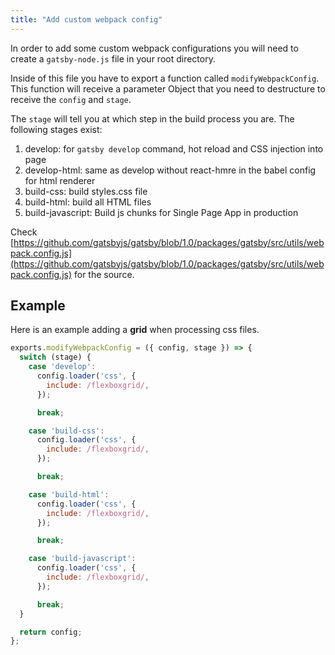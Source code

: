 ```yaml
---
title: "Add custom webpack config"
---
```

In order to add some custom webpack configurations you will need to create a `gatsby-node.js` file in your root directory.

Inside of this file you have to export a function  called `modifyWebpackConfig`.
This function will receive a parameter Object that you need to destructure to receive the `config` and `stage`.

The `stage` will tell you at which step in the build process you are. The following stages exist:

1. develop: for `gatsby develop` command, hot reload and CSS injection into page
2. develop-html: same as develop without react-hmre in the babel config for html renderer
3. build-css: build styles.css file
4. build-html: build all HTML files
5. build-javascript: Build js chunks for Single Page App in production

Check [https://github.com/gatsbyjs/gatsby/blob/1.0/packages/gatsby/src/utils/webpack.config.js](https://github.com/gatsbyjs/gatsby/blob/1.0/packages/gatsby/src/utils/webpack.config.js) for the source.


## Example
Here is an example adding a **grid** when processing css files.

```js
exports.modifyWebpackConfig = ({ config, stage }) => {
  switch (stage) {
    case 'develop':
      config.loader('css', {
        include: /flexboxgrid/,
      });

      break;

    case 'build-css':
      config.loader('css', {
        include: /flexboxgrid/,
      });

      break;

    case 'build-html':
      config.loader('css', {
        include: /flexboxgrid/,
      });

      break;

    case 'build-javascript':
      config.loader('css', {
        include: /flexboxgrid/,
      });

      break;
  }

  return config;
};
```
